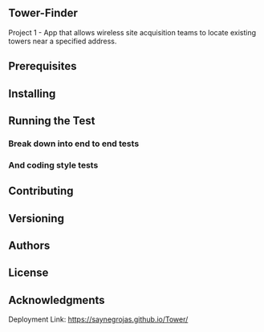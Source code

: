 ## Tower-Finder

Project 1 - App that allows wireless site acquisition teams to locate existing towers near a specified address.
## Prerequisites
## Installing
## Running the Test
### Break down into end to end tests
### And coding style tests
## Contributing
## Versioning
## Authors
## License
## Acknowledgments
Deployment Link: https://saynegrojas.github.io/Tower/
